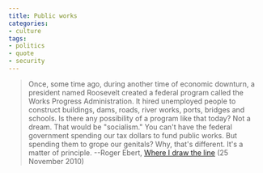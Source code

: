```yaml
---
title: Public works
categories:
- culture
tags:
- politics
- quote
- security
---
```


> Once, some time ago, during another time of economic downturn, a president named Roosevelt created a federal program called the Works Progress Administration. It hired unemployed people to construct buildings, dams, roads, river works, ports, bridges and schools. Is there any possibility of a program like that today? Not a dream. That would be "socialism." You can't have the federal government spending our tax dollars to fund public works. But spending them to grope our genitals? Why, that's different. It's a matter of principle.
> --Roger Ebert, [Where I draw the line][1] (25 November 2010)

   [1]: http://blogs.suntimes.com/ebert/2010/11/where_i_draw_the_line.html
